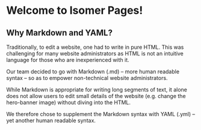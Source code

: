 # Welcome to Isomer Pages!

## Why Markdown and YAML?

Traditionally, to edit a website, one had to write in pure HTML. This was challenging for many website administrators as HTML is not an intuitive language for those who are inexperienced with it.

Our team decided to go with Markdown (.md) – more human readable syntax – so as to empower non-technical website administrators.

While Markdown is appropriate for writing long segments of text, it alone does not allow users to edit small details of the website (e.g. change the hero-banner image) without diving into the HTML.

We therefore chose to supplement the Markdown syntax with YAML (.yml) – yet another human readable syntax.
